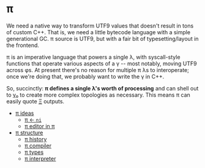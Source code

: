 # π
We need a native way to transform UTF9 values that doesn't result in tons of custom C++. That is, we need a little bytecode language with a simple generational GC. π source is UTF9, but with a fair bit of typesetting/layout in the frontend.

π is an imperative language that powers a single λ, with syscall-style functions that operate various aspects of a γ -- most notably, moving UTF9 across φs. At present there's no reason for multiple π λs to interoperate; once we're doing that, we probably want to write the γ in C++.

So, succinctly: **π defines a single λ's worth of processing** and can shell out to [γ₀](gamma0.md) to create more complex topologies as necessary. This means π can easily quote [Ξ](Xi.md) outputs.

+ [π ideas](pi-ideas.md)
  + [π ← `ni`](pi-ni.md)
  + [π editor in π](pi-editor.md)
+ [π structure](pi-structure.md)
  + [π history](pi-history.md)
  + [π compiler](pi-compiler.md)
  + [π types](pi-types.md)
  + [π interpreter](pi-interpreter.md)
